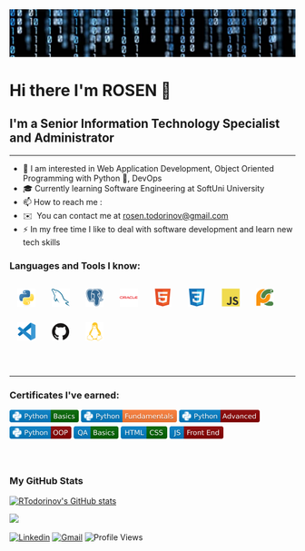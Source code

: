 <!-- <img src="follow_back.gif" alt="Follow Back"> -->
<img src="background.jpg" alt="Analyst">

#  Hi there I'm ROSEN 👋

## I'm a Senior Information Technology Specialist and Administrator
----------------------------------------------------------

* 👀 I am interested in Web Application Development, Object Oriented Programming with Python 🐍, DevOps
* 🎓 Currently learning Software Engineering at SoftUni University
* 📫 How to reach me :
* ✉️  You can contact me at [rosen.todorinov@gmail.com](mailto:rosen.todorinov@gmail.com)
* ⚡ In my free time I like to deal with software development and learn new tech skills

### Languages and Tools I know:
<div style="display: flex; flex-wrap: wrap">
  <img align="left" alt="python" height="32px" src="./icons/python_original_ico.svg" style="padding:1em;" />
  <img align="left" alt="mysql" height="32px" src="./icons/mysql_original_ico.svg" style="padding:1em;" />
  <img align="left" alt="postgresql" height="32px" src="./icons/postgresql_plain_ico.svg" style="padding:1em;" />
  <img align="left" alt="oracle" height="32px" src="./icons/oracle_original_ico.svg" style="padding:1em;" />
  <img align="left" alt="html5" height="32px" src="./icons/html5_original_ico.svg" style="padding:1em;" />
  <img align="left" alt="css3" height="32px" src="./icons/css3_original_ico.svg" style="padding:1em;" />
  <img align="left" alt="javascript" height="32px" src="./icons/javascript_original_ico.svg" style="padding:1em;" />
  <img align="left" alt="pycharm" height="32px" src="./icons/pycharm_original_ico.svg" style="padding:1em;" />
  <img align="left" alt="vscode" height="32px" src="./icons/vscode_original_ico.svg" style="padding:1em;" />
  <img align="left" alt="github" height="32px" src="./icons/github_original_ico.svg" style="padding:1em; " />
  <img align="left" alt="linux" height="32px" src="./icons/linux_original_ico.svg" style="padding:1em; " />
</div>
<br />
<br />
<hr />

### Certificates I've earned:
<div style="display: flex; flex-wrap: wrap">
  <!-- https://img.shields.io/badge/Python-OOP-darkred?logo=Python&labelColor=blue&logoColor=white&style=flat -->
<a href="./certificates/python_basics_cert.jpeg"><img align="left" alt="basics" height="22px" src="./badges/python_basics_badge.svg" style="padding-right:0.3em; padding-bottom:0.5em;"/></a>
<a href="./certificates/python_fundamentals_cert.jpeg"><img align="left" alt="fundamentals" height="22px" src="./badges/python_fundamentals_badge.svg" style="padding-right:0.3em;
padding-bottom:0.5em;"/></a>
<a href="./certificates/python_advanced_cert.jpeg"><img align="left" alt="advanced" height="22px" src="./badges/python_advanced_badge.svg" style="padding-right:0.3em; padding-bottom:0.5em;"/></a>
<a href="./certificates/python_oop_cert.jpeg"><img align="left" alt="oop" height="22px" src="./badges/python_oop_badge.svg" style="padding-right:0.3em; padding-bottom:0.5em;"/></a>
<a href="./certificates/qa_basics_cert.jpeg"><img align="left" alt="oop" height="22px" src="./badges/qa_basics_badge.svg" style="padding-right:0.3em; padding-bottom:0.5em;"/></a>
<a href="./certificates/html_&_css_cert.jpeg"><img align="left" alt="oop" height="22px" src="./badges/html_css_badge.svg" style="padding-right:0.3em; padding-bottom:0.5em;"/></a>
<a href="./certificates/js_front_end_cert.jpeg"><img align="left" alt="oop" height="22px" src="./badges/js_front_end_badge.svg" style="padding-right:0.3em; padding-bottom:0.5em;"/></a>

</div>
<br />
<br />

### My GitHub Stats

<a href="http://www.github.com/RTodorinov"><img src="https://github-readme-stats.vercel.app/api?username=RTodorinov&show_icons=true&hide=&count_private=true&title_color=0891b2&text_color=ffffff&icon_color=0891b2&bg_color=1c1917&hide_border=true&show_icons=true" alt="RTodorinov's GitHub stats" /></a>

<a href="http://www.github.com/RTodorinov"><img src="https://github-readme-streak-stats.herokuapp.com/?user=RTodorinov&stroke=ffffff&background=1c1917&ring=0891b2&fire=0891b2&currStreakNum=ffffff&currStreakLabel=0891b2&sideNums=ffffff&sideLabels=ffffff&dates=ffffff&hide_border=true" /></a>

[![Linkedin](https://img.shields.io/badge/-LinkedIn-blue?style=flat&logo=Linkedin&logoColor=white)](https://www.linkedin.com/in/rosen-todorinov/)
[![Gmail](https://img.shields.io/badge/-Gmail-c14438?style=flat&logo=Gmail&logoColor=white)](mailto:rosen.todorinov@gmail.com)
![Profile Views](https://komarev.com/ghpvc/?username=RTodorinov&color=green)

